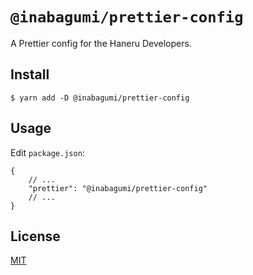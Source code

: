 # `@inabagumi/prettier-config`

A Prettier config for the Haneru Developers.

## Install

```console
$ yarn add -D @inabagumi/prettier-config
```

## Usage

Edit `package.json`:

```json5
{
    // ...
    "prettier": "@inabagumi/prettier-config"
    // ...
}
```

## License

[MIT](LICENSE)
